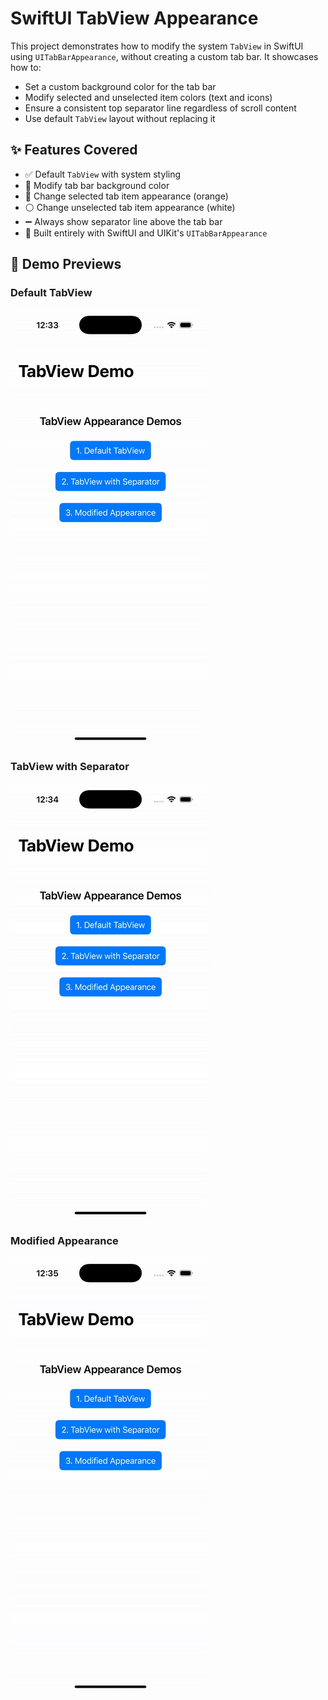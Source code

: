 # SwiftUI TabView Appearance

This project demonstrates how to modify the system `TabView` in SwiftUI using `UITabBarAppearance`, without creating a custom tab bar. It showcases how to:

- Set a custom background color for the tab bar
- Modify selected and unselected item colors (text and icons)
- Ensure a consistent top separator line regardless of scroll content
- Use default `TabView` layout without replacing it

## ✨ Features Covered

- ✅ Default `TabView` with system styling
- 🎨 Modify tab bar background color
- 🔸 Change selected tab item appearance (orange)
- ⚪️ Change unselected tab item appearance (white)
- ➖ Always show separator line above the tab bar
- 📱 Built entirely with SwiftUI and UIKit's `UITabBarAppearance`

## 📸 Demo Previews

### Default TabView
![Default TabView](demos/default-tabview.gif)

### TabView with Separator
![TabView with Separator](demos/tabview-separator.gif)

### Modified Appearance
![Modified Appearance](demos/tabview-modified.gif)
